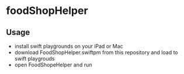 # foodShopHelper

## Usage

* install swift playgrounds on your iPad or Mac
* download FoodShopHelper.swiftpm from this repository and load to swift playgrouds
* open FoodShopeHelper and run
